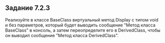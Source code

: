 ## Задание 7.2.3
Реализуйте в классе BaseClass виртуальный метод Display с типом void и без параметров, который будет выводить сообщение "Метод класса BaseClass" в консоль, а затем переопределите его в DerivedClass, чтобы он выводил сообщение "Метод класса DerivedClass".